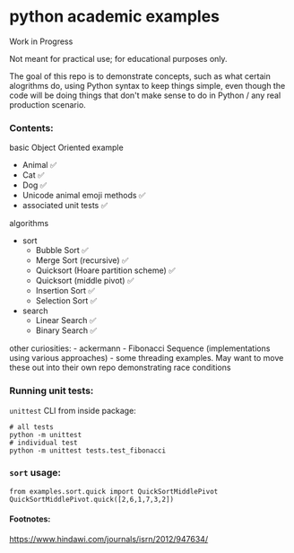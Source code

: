 # python academic examples
Work in Progress

Not meant for practical use; for educational purposes only.

The goal of this repo is to demonstrate concepts, such as what certain alogrithms do,
using Python syntax to keep things simple,
even though the code will be doing things that don't make sense to do in Python / any real production scenario.

### Contents:

basic Object Oriented example
- Animal :white_check_mark:
- Cat :white_check_mark:
- Dog :white_check_mark:
- Unicode animal emoji methods :white_check_mark:
- associated unit tests :white_check_mark:

algorithms
- sort
  - Bubble Sort :white_check_mark:
  - Merge Sort (recursive) :white_check_mark:
  - Quicksort (Hoare partition scheme) :white_check_mark:
  - Quicksort (middle pivot) :white_check_mark:
  - Insertion Sort :white_check_mark:
  - Selection Sort :white_check_mark:
- search
  - Linear Search :white_check_mark:
  - Binary Search :white_check_mark:

other curiosities:
    - ackermann
    - Fibonacci Sequence (implementations using various approaches)
    - some threading examples.
        May want to move these out into their own repo demonstrating race conditions


### Running unit tests:
`unittest` CLI from inside package:

    # all tests
    python -m unittest
    # individual test
    python -m unittest tests.test_fibonacci

### `sort` usage:

    from examples.sort.quick import QuickSortMiddlePivot
    QuickSortMiddlePivot.quick([2,6,1,7,3,2])



#### Footnotes:

https://www.hindawi.com/journals/isrn/2012/947634/
